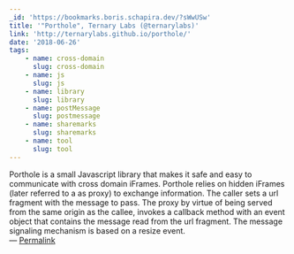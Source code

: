 ```yaml
---
_id: 'https://bookmarks.boris.schapira.dev/?sWwUSw'
title: '"Porthole", Ternary Labs (@ternarylabs)'
link: 'http://ternarylabs.github.io/porthole/'
date: '2018-06-26'
tags:
    - name: cross-domain
      slug: cross-domain
    - name: js
      slug: js
    - name: library
      slug: library
    - name: postMessage
      slug: postmessage
    - name: sharemarks
      slug: sharemarks
    - name: tool
      slug: tool
---
```


Porthole is a small Javascript library that makes it safe and easy to
communicate with cross domain iFrames. Porthole relies on hidden iFrames (later
referred to a as proxy) to exchange information. The caller sets a url fragment
with the message to pass. The proxy by virtue of being served from the same
origin as the callee, invokes a callback method with an event object that
contains the message read from the url fragment. The message signaling mechanism
is based on a resize event. <br>&#8212;
<a href="https://bookmarks.boris.schapira.dev/?sWwUSw" title="Permalink">Permalink</a>

